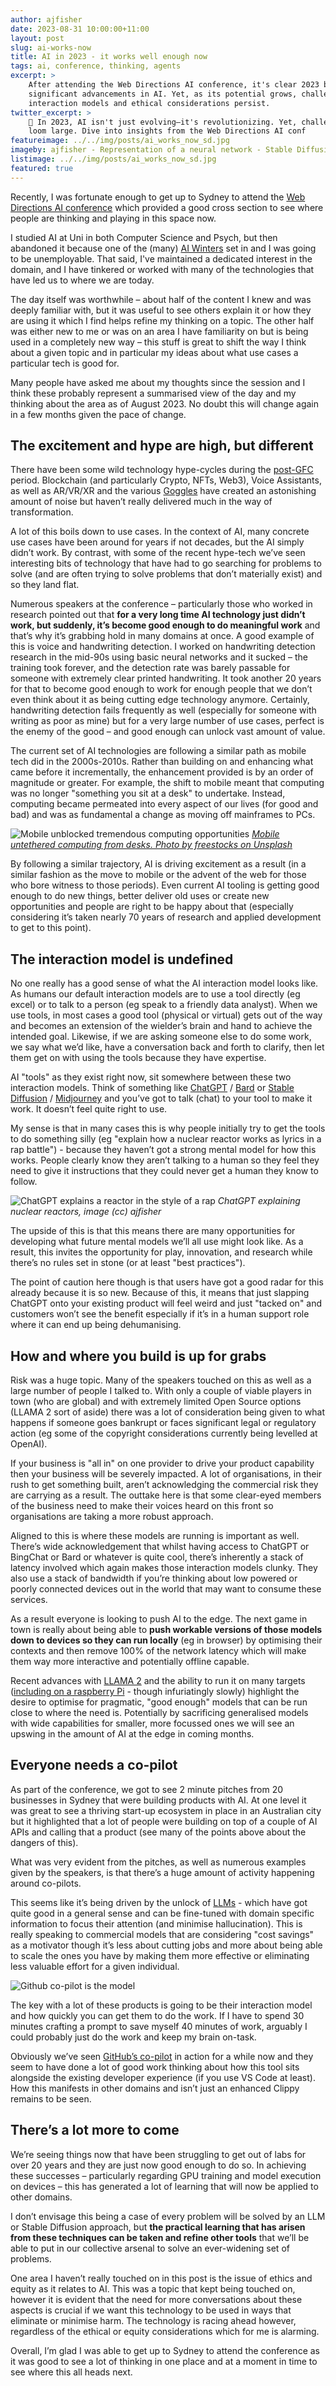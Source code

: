 ```yaml
---
author: ajfisher
date: 2023-08-31 10:00:00+11:00
layout: post
slug: ai-works-now
title: AI in 2023 - it works well enough now
tags: ai, conference, thinking, agents
excerpt: >
    After attending the Web Directions AI conference, it's clear 2023 brings
    significant advancements in AI. Yet, as its potential grows, challenges in
    interaction models and ethical considerations persist.
twitter_excerpt: >
    🤖 In 2023, AI isn't just evolving—it's revolutionizing. Yet, challenges
    loom large. Dive into insights from the Web Directions AI conf
featureimage: ../../img/posts/ai_works_now_sd.jpg
imageby: ajfisher - Representation of a neural network - Stable Diffusion
listimage: ../../img/posts/ai_works_now_sd.jpg
featured: true
---
```


Recently, I was fortunate enough to get up to Sydney to attend the
[Web Directions AI conference](https://webdirections.com/ai) which provided a
good cross section to see where people are thinking and playing in this space now.

I studied AI at Uni in both Computer Science and Psych, but then abandoned
it because one of the (many) [AI Winters](https://en.wikipedia.org/wiki/AI_winter)
set in and I was going to be unemployable. That said, I've maintained a
dedicated interest in the domain, and I have tinkered or worked with many of
the technologies that have led us to where we are today.

The day itself was worthwhile – about half of the content I knew and was deeply
familiar with, but it was useful to see others explain it or how they are using
it which I find helps refine my thinking on a topic. The other half was either
new to me or was on an area I have familiarity on but is being used in a
completely new way – this stuff is great to shift the way I think about a given
topic and in particular my ideas about what use cases a particular tech is good for.

Many people have asked me about my thoughts since the session and I think these
probably represent a summarised view of the day and my thinking about the area
as of August 2023. No doubt this will change again in a few months given the
pace of change.

## The excitement and hype are high, but different

There have been some wild technology hype-cycles during the
[post-GFC](https://www.rba.gov.au/education/resources/explainers/the-global-financial-crisis.html)
period. Blockchain (and particularly Crypto, NFTs, Web3), Voice Assistants,
as well as AR/VR/XR and the various [Goggles](https://en.wikipedia.org/wiki/Quest_2)
have created an astonishing amount of noise but haven’t really delivered much
in the way of transformation.

A lot of this boils down to use cases. In the context of AI, many concrete use
cases have been around for years if not decades, but the AI simply didn’t work.
By contrast, with some of the recent hype-tech we’ve seen interesting bits of
technology that have had to go searching for problems to solve (and are often
trying to solve problems that don’t materially exist) and so they land flat.

Numerous speakers at the conference – particularly those who worked in research
pointed out that <b>for a very long time AI technology just didn’t work, but
suddenly, it’s become good enough to do meaningful work</b> and that’s why it’s
grabbing hold in many domains at once. A good example of this is voice and
handwriting detection. I worked on handwriting detection research in the mid-90s
using basic neural networks and it sucked – the training took forever, and the
detection rate was barely passable for someone with extremely clear printed
handwriting. It took another 20 years for that to become good enough to work
for enough people that we don’t even think about it as being cutting edge
technology anymore. Certainly, handwriting detection fails frequently as well
(especially for someone with writing as poor as mine) but for a very large
number of use cases, perfect is the enemy of the good – and good enough can
unlock vast amount of value.

The current set of AI technologies are following a similar path as mobile
tech did in the 2000s-2010s. Rather than building on and enhancing what came
before it incrementally, the enhancement provided is by an order of magnitude
or greater. For example, the shift to mobile meant that computing was no longer
"something you sit at a desk" to undertake. Instead, computing became permeated
into every aspect of our lives (for good and bad) and was as fundamental a
change as moving off mainframes to PCs.

![Mobile unblocked tremendous computing opportunities](../../img/posts/freestocks-hRVrvH9-dG0-unsplash.jpg)
*[Mobile untethered computing from desks. Photo by freestocks on
Unsplash](https://unsplash.com/photos/hRVrvH9-dG0)*

By following a similar trajectory, AI is driving excitement as a result (in a
similar fashion as the move to mobile or the advent of the web for those who
bore witness to those periods). Even current AI tooling is getting good enough
to do new things, better deliver old uses or create new opportunities and
people are right to be happy about that (especially considering it’s taken
nearly 70 years of research and applied development to get to this point).

## The interaction model is undefined

No one really has a good sense of what the AI interaction model looks like.
As humans our default interaction models are to use a tool directly (eg excel)
or to talk to a person (eg speak to a friendly data analyst). When we use tools,
in most cases a good tool (physical or virtual) gets out of the way and becomes
an extension of the wielder’s brain and hand to achieve the intended goal.
Likewise, if we are asking someone else to do some work, we say what we’d like,
have a conversation back and forth to clarify, then let them get on with using
the tools because they have expertise.

AI "tools" as they exist right now, sit somewhere between these two
interaction models. Think of something like [ChatGPT](https://chat.openai.com/) / 
[Bard](https://bard.google.com/) or [Stable Diffusion](https://stability.ai/blog/stable-diffusion-public-release)
/ [Midjourney](https://www.midjourney.com/) and you’ve got to talk (chat) to
your tool to make it work. It doesn’t feel quite right to use.

My sense is that in many cases this is why people initially try to get the
tools to do something silly (eg "explain how a nuclear reactor works as
lyrics in a rap battle") - because they haven’t got a strong mental model for
how this works. People clearly know they aren’t talking to a human so they
feel they need to give it instructions that they could never get a human
they know to follow.

![ChatGPT explains a reactor in the style of a rap](../../img/posts/reactor_rap_battle.png)
*ChatGPT explaining nuclear reactors, image (cc) ajfisher*

The upside of this is that this means there are many opportunities for
developing what future mental models we’ll all use might look like. As a
result, this invites the opportunity for play, innovation, and research while
there’s no rules set in stone (or at least "best practices").

The point of caution here though is that users have got a good radar for 
this already because it is so new. Because of this, it means that just
slapping ChatGPT onto your existing product will feel weird and just "tacked on"
and customers won’t see the benefit especially if it’s in a human support role
where it can end up being dehumanising.

## How and where you build is up for grabs

Risk was a huge topic. Many of the speakers touched on this as well as a large
number of people I talked to. With only a couple of viable players in town
(who are global) and with extremely limited Open Source options (LLAMA 2 sort
of aside) there was a lot of consideration being given to what happens if someone
goes bankrupt or faces significant legal or regulatory action (eg some of the
copyright considerations currently being levelled at OpenAI).

If your business is "all in" on one provider to drive your product capability
then your business will be severely impacted. A lot of organisations, in their
rush to get something built, aren’t acknowledging the commercial risk they are
carrying as a result. The outtake here is that some clear-eyed members of the
business need to make their voices heard on this front so organisations are
taking a more robust approach.

Aligned to this is where these models are running is important as well.
There’s wide acknowledgement that whilst having access to ChatGPT or BingChat
or Bard or whatever is quite cool, there’s inherently a stack of latency
involved which again makes those interaction models clunky. They also use a
stack of bandwidth if you’re thinking about low powered or poorly connected
devices out in the world that may want to consume these services.

As a result everyone is looking to push AI to the edge. The next game in town
is really about being able to <b>push workable versions of those models down to
devices so they can run locally</b> (eg in browser) by optimising their contexts
and then remove 100% of the network latency which will make them way more
interactive and potentially offline capable.

Recent advances with [LLAMA 2](https://ai.meta.com/llama/) and the ability to
run it on many targets
([including on a raspberry Pi](https://www.tomshardware.com/how-to/create-ai-chatbot-server-on-raspberry-pi) -
though infuriatingly slowly) highlight the desire to optimise for pragmatic,
"good enough" models that can be run close to where the need is. Potentially by
sacrificing generalised models with wide capabilities for smaller, more focussed
ones we will see an upswing in the amount of AI at the edge in coming months.

## Everyone needs a co-pilot

As part of the conference, we got to see 2 minute pitches from 20 businesses
in Sydney that were building products with AI. At one level it was great to
see a thriving start-up ecosystem in place in an Australian city but it
highlighted that a lot of people were building on top of a couple of AI APIs
and calling that a product (see many of the points above about the dangers of this).

What was very evident from the pitches, as well as numerous examples given
by the speakers, is that there’s a huge amount of activity happening around co-pilots.

This seems like it’s being driven by the unlock of
[LLMs](https://en.wikipedia.org/wiki/Large_language_model) - which have got quite
good in a general sense and can be fine-tuned with domain specific information
to focus their attention (and minimise hallucination). This is really speaking
to commercial models that are considering "cost savings" as a motivator though
it’s less about cutting jobs and more about being able to scale the ones you
have by making them more effective or eliminating less valuable effort for a
given individual.

![Github co-pilot is the model](../../img/posts/ai_copilot.png)

The key with a lot of these products is going to be their interaction model and
how quickly you can get them to do the work. If I have to spend 30 minutes
crafting a prompt to save myself 40 minutes of work, arguably I could probably
just do the work and keep my brain on-task.

Obviously we’ve seen [GitHub’s co-pilot](https://github.com/features/copilot)
in action for a while now and they seem
to have done a lot of good work thinking about how this tool sits alongside
the existing developer experience (if you use VS Code at least). How this
manifests in other domains and isn’t just an enhanced Clippy remains to be seen.

## There’s a lot more to come

We’re seeing things now that have been struggling to get out of labs for over
20 years and they are just now good enough to do so. In achieving these
successes – particularly regarding GPU training and model execution on
devices – this has generated a lot of learning that will now be applied to
other domains.

I don’t envisage this being a case of every problem will be solved by an LLM
or Stable Diffusion approach, but <b>the practical learning that has arisen from
these techniques can be taken and refine other tools</b> that we’ll be able to put
in our collective arsenal to solve an ever-widening set of problems.

One area I haven’t really touched on in this post is the issue of ethics and
equity as it relates to AI. This was a topic that kept being touched on, however
it is evident that the need for more conversations about these aspects is
crucial if we want this technology to be used in ways that eliminate or
minimise harm. The technology is racing ahead however, regardless of the
ethical or equity considerations which for me is alarming.

Overall, I’m glad I was able to get up to Sydney to attend the conference as
it was good to see a lot of thinking in one place and at a moment in time to
see where this all heads next.
